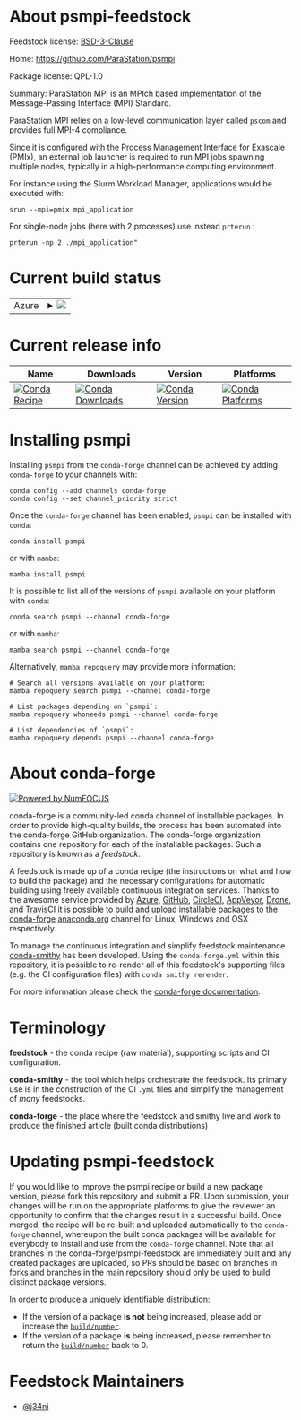 About psmpi-feedstock
=====================

Feedstock license: [BSD-3-Clause](https://github.com/conda-forge/psmpi-feedstock/blob/main/LICENSE.txt)

Home: https://github.com/ParaStation/psmpi

Package license: QPL-1.0

Summary: ParaStation MPI is an MPIch based implementation of the Message-Passing Interface (MPI) Standard.

ParaStation MPI relies on a low-level communication layer called `pscom` and provides full MPI-4 compliance.

Since it is configured with the Process Management Interface for Exascale (PMIx), an external job launcher
is required to run MPI jobs spawning multiple nodes, typically in a high-performance computing environment.

For instance using the Slurm Workload Manager, applications would be executed with:

```
srun --mpi=pmix mpi_application
```

For single-node jobs (here with 2 processes) use instead `prterun` :

```
prterun -np 2 ./mpi_application"
```


Current build status
====================


<table>
    
  <tr>
    <td>Azure</td>
    <td>
      <details>
        <summary>
          <a href="https://dev.azure.com/conda-forge/feedstock-builds/_build/latest?definitionId=24471&branchName=main">
            <img src="https://dev.azure.com/conda-forge/feedstock-builds/_apis/build/status/psmpi-feedstock?branchName=main">
          </a>
        </summary>
        <table>
          <thead><tr><th>Variant</th><th>Status</th></tr></thead>
          <tbody><tr>
              <td>linux_64</td>
              <td>
                <a href="https://dev.azure.com/conda-forge/feedstock-builds/_build/latest?definitionId=24471&branchName=main">
                  <img src="https://dev.azure.com/conda-forge/feedstock-builds/_apis/build/status/psmpi-feedstock?branchName=main&jobName=linux&configuration=linux%20linux_64_" alt="variant">
                </a>
              </td>
            </tr><tr>
              <td>linux_aarch64</td>
              <td>
                <a href="https://dev.azure.com/conda-forge/feedstock-builds/_build/latest?definitionId=24471&branchName=main">
                  <img src="https://dev.azure.com/conda-forge/feedstock-builds/_apis/build/status/psmpi-feedstock?branchName=main&jobName=linux&configuration=linux%20linux_aarch64_" alt="variant">
                </a>
              </td>
            </tr>
          </tbody>
        </table>
      </details>
    </td>
  </tr>
</table>

Current release info
====================

| Name | Downloads | Version | Platforms |
| --- | --- | --- | --- |
| [![Conda Recipe](https://img.shields.io/badge/recipe-psmpi-green.svg)](https://anaconda.org/conda-forge/psmpi) | [![Conda Downloads](https://img.shields.io/conda/dn/conda-forge/psmpi.svg)](https://anaconda.org/conda-forge/psmpi) | [![Conda Version](https://img.shields.io/conda/vn/conda-forge/psmpi.svg)](https://anaconda.org/conda-forge/psmpi) | [![Conda Platforms](https://img.shields.io/conda/pn/conda-forge/psmpi.svg)](https://anaconda.org/conda-forge/psmpi) |

Installing psmpi
================

Installing `psmpi` from the `conda-forge` channel can be achieved by adding `conda-forge` to your channels with:

```
conda config --add channels conda-forge
conda config --set channel_priority strict
```

Once the `conda-forge` channel has been enabled, `psmpi` can be installed with `conda`:

```
conda install psmpi
```

or with `mamba`:

```
mamba install psmpi
```

It is possible to list all of the versions of `psmpi` available on your platform with `conda`:

```
conda search psmpi --channel conda-forge
```

or with `mamba`:

```
mamba search psmpi --channel conda-forge
```

Alternatively, `mamba repoquery` may provide more information:

```
# Search all versions available on your platform:
mamba repoquery search psmpi --channel conda-forge

# List packages depending on `psmpi`:
mamba repoquery whoneeds psmpi --channel conda-forge

# List dependencies of `psmpi`:
mamba repoquery depends psmpi --channel conda-forge
```


About conda-forge
=================

[![Powered by
NumFOCUS](https://img.shields.io/badge/powered%20by-NumFOCUS-orange.svg?style=flat&colorA=E1523D&colorB=007D8A)](https://numfocus.org)

conda-forge is a community-led conda channel of installable packages.
In order to provide high-quality builds, the process has been automated into the
conda-forge GitHub organization. The conda-forge organization contains one repository
for each of the installable packages. Such a repository is known as a *feedstock*.

A feedstock is made up of a conda recipe (the instructions on what and how to build
the package) and the necessary configurations for automatic building using freely
available continuous integration services. Thanks to the awesome service provided by
[Azure](https://azure.microsoft.com/en-us/services/devops/), [GitHub](https://github.com/),
[CircleCI](https://circleci.com/), [AppVeyor](https://www.appveyor.com/),
[Drone](https://cloud.drone.io/welcome), and [TravisCI](https://travis-ci.com/)
it is possible to build and upload installable packages to the
[conda-forge](https://anaconda.org/conda-forge) [anaconda.org](https://anaconda.org/)
channel for Linux, Windows and OSX respectively.

To manage the continuous integration and simplify feedstock maintenance
[conda-smithy](https://github.com/conda-forge/conda-smithy) has been developed.
Using the ``conda-forge.yml`` within this repository, it is possible to re-render all of
this feedstock's supporting files (e.g. the CI configuration files) with ``conda smithy rerender``.

For more information please check the [conda-forge documentation](https://conda-forge.org/docs/).

Terminology
===========

**feedstock** - the conda recipe (raw material), supporting scripts and CI configuration.

**conda-smithy** - the tool which helps orchestrate the feedstock.
                   Its primary use is in the construction of the CI ``.yml`` files
                   and simplify the management of *many* feedstocks.

**conda-forge** - the place where the feedstock and smithy live and work to
                  produce the finished article (built conda distributions)


Updating psmpi-feedstock
========================

If you would like to improve the psmpi recipe or build a new
package version, please fork this repository and submit a PR. Upon submission,
your changes will be run on the appropriate platforms to give the reviewer an
opportunity to confirm that the changes result in a successful build. Once
merged, the recipe will be re-built and uploaded automatically to the
`conda-forge` channel, whereupon the built conda packages will be available for
everybody to install and use from the `conda-forge` channel.
Note that all branches in the conda-forge/psmpi-feedstock are
immediately built and any created packages are uploaded, so PRs should be based
on branches in forks and branches in the main repository should only be used to
build distinct package versions.

In order to produce a uniquely identifiable distribution:
 * If the version of a package **is not** being increased, please add or increase
   the [``build/number``](https://docs.conda.io/projects/conda-build/en/latest/resources/define-metadata.html#build-number-and-string).
 * If the version of a package **is** being increased, please remember to return
   the [``build/number``](https://docs.conda.io/projects/conda-build/en/latest/resources/define-metadata.html#build-number-and-string)
   back to 0.

Feedstock Maintainers
=====================

* [@j34ni](https://github.com/j34ni/)

